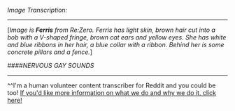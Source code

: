 *Image Transcription:*

---

[*Image is* ***Ferris*** *from Re:Zero. Ferris has light skin, brown hair cut into a bob with a V-shaped fringe, brown cat ears and yellow eyes. She has white and blue ribbons in her hair, a blue collar with a ribbon. Behind her is some concrete pillars and a fence.*]

####*NERVOUS GAY SOUNDS*

---

^^I'm&#32;a&#32;human&#32;volunteer&#32;content&#32;transcriber&#32;for&#32;Reddit&#32;and&#32;you&#32;could&#32;be&#32;too!&#32;[If&#32;you'd&#32;like&#32;more&#32;information&#32;on&#32;what&#32;we&#32;do&#32;and&#32;why&#32;we&#32;do&#32;it,&#32;click&#32;here!](https://www.reddit.com/r/TranscribersOfReddit/wiki/index)